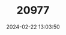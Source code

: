 ---
title: "20977"
category: "Stygobromus bifurcatus"
draft: false
date: 2024-02-22 13:03:50
languages:
  English: ["Bifurcated Cave Amphipod"]
---